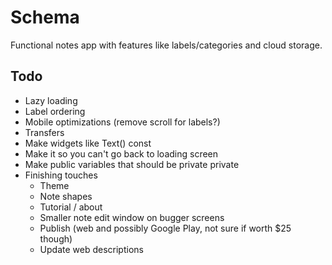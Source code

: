 # Schema
Functional notes app with features like labels/categories and cloud storage.

## Todo
- Lazy loading
- Label ordering
- Mobile optimizations (remove scroll for labels?)
- Transfers
- Make widgets like Text() const
- Make it so you can't go back to loading screen
- Make public variables that should be private private
- Finishing touches
   - Theme
   - Note shapes
   - Tutorial / about
   - Smaller note edit window on bugger screens
   - Publish (web and possibly Google Play, not sure if worth $25 though)
   - Update web descriptions